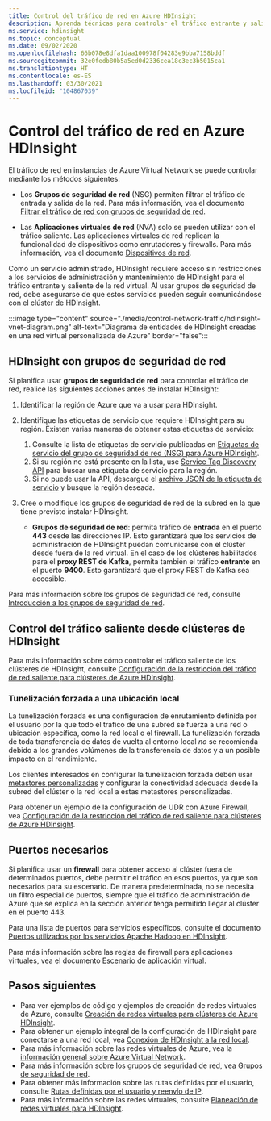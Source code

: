 ```yaml
---
title: Control del tráfico de red en Azure HDInsight
description: Aprenda técnicas para controlar el tráfico entrante y saliente en los clústeres de Azure HDInsight.
ms.service: hdinsight
ms.topic: conceptual
ms.date: 09/02/2020
ms.openlocfilehash: 66b078e8dfa1daa100978f04283e9bba7158bddf
ms.sourcegitcommit: 32e0fedb80b5a5ed0d2336cea18c3ec3b5015ca1
ms.translationtype: HT
ms.contentlocale: es-ES
ms.lasthandoff: 03/30/2021
ms.locfileid: "104867039"
---
```

# <a name="control-network-traffic-in-azure-hdinsight"></a>Control del tráfico de red en Azure HDInsight

El tráfico de red en instancias de Azure Virtual Network se puede controlar mediante los métodos siguientes:

* Los **Grupos de seguridad de red** (NSG) permiten filtrar el tráfico de entrada y salida de la red. Para más información, vea el documento [Filtrar el tráfico de red con grupos de seguridad de red](../virtual-network/network-security-groups-overview.md).

* Las **Aplicaciones virtuales de red** (NVA) solo se pueden utilizar con el tráfico saliente. Las aplicaciones virtuales de red replican la funcionalidad de dispositivos como enrutadores y firewalls. Para más información, vea el documento [Dispositivos de red](https://azure.microsoft.com/solutions/network-appliances).

Como un servicio administrado, HDInsight requiere acceso sin restricciones a los servicios de administración y mantenimiento de HDInsight para el tráfico entrante y saliente de la red virtual. Al usar grupos de seguridad de red, debe asegurarse de que estos servicios pueden seguir comunicándose con el clúster de HDInsight.

:::image type="content" source="./media/control-network-traffic/hdinsight-vnet-diagram.png" alt-text="Diagrama de entidades de HDInsight creadas en una red virtual personalizada de Azure" border="false":::

## <a name="hdinsight-with-network-security-groups"></a>HDInsight con grupos de seguridad de red

Si planifica usar **grupos de seguridad de red** para controlar el tráfico de red, realice las siguientes acciones antes de instalar HDInsight:

1. Identificar la región de Azure que va a usar para HDInsight.

2. Identifique las etiquetas de servicio que requiere HDInsight para su región. Existen varias maneras de obtener estas etiquetas de servicio:
    1. Consulte la lista de etiquetas de servicio publicadas en [Etiquetas de servicio del grupo de seguridad de red (NSG) para Azure HDInsight](hdinsight-service-tags.md). 
    2. Si su región no está presente en la lista, use [Service Tag Discovery API](../virtual-network/service-tags-overview.md#use-the-service-tag-discovery-api-public-preview) para buscar una etiqueta de servicio para la región.
    3. Si no puede usar la API, descargue el [archivo JSON de la etiqueta de servicio](../virtual-network/service-tags-overview.md#discover-service-tags-by-using-downloadable-json-files) y busque la región deseada.


3. Cree o modifique los grupos de seguridad de red de la subred en la que tiene previsto instalar HDInsight.

    * __Grupos de seguridad de red__: permita tráfico de __entrada__ en el puerto __443__ desde las direcciones IP. Esto garantizará que los servicios de administración de HDInsight puedan comunicarse con el clúster desde fuera de la red virtual. En el caso de los clústeres habilitados para el __proxy REST de Kafka__, permita también el tráfico __entrante__ en el puerto __9400__. Esto garantizará que el proxy REST de Kafka sea accesible.

Para más información sobre los grupos de seguridad de red, consulte [Introducción a los grupos de seguridad de red](../virtual-network/network-security-groups-overview.md).

## <a name="controlling-outbound-traffic-from-hdinsight-clusters"></a>Control del tráfico saliente desde clústeres de HDInsight

Para más información sobre cómo controlar el tráfico saliente de los clústeres de HDInsight, consulte [Configuración de la restricción del tráfico de red saliente para clústeres de Azure HDInsight](hdinsight-restrict-outbound-traffic.md).

### <a name="forced-tunneling-to-on-premises"></a>Tunelización forzada a una ubicación local

La tunelización forzada es una configuración de enrutamiento definida por el usuario por la que todo el tráfico de una subred se fuerza a una red o ubicación específica, como la red local o el firewall. La tunelización forzada de toda transferencia de datos de vuelta al entorno local _no_ se recomienda debido a los grandes volúmenes de la transferencia de datos y a un posible impacto en el rendimiento.

Los clientes interesados en configurar la tunelización forzada deben usar [metastores personalizadas](./hdinsight-use-external-metadata-stores.md) y configurar la conectividad adecuada desde la subred del clúster o la red local a estas metastores personalizadas.

Para obtener un ejemplo de la configuración de UDR con Azure Firewall, vea [Configuración de la restricción del tráfico de red saliente para clústeres de Azure HDInsight](hdinsight-restrict-outbound-traffic.md).

## <a name="required-ports"></a>Puertos necesarios

Si planifica usar un **firewall** para obtener acceso al clúster fuera de determinados puertos, debe permitir el tráfico en esos puertos, ya que son necesarios para su escenario. De manera predeterminada, no se necesita un filtro especial de puertos, siempre que el tráfico de administración de Azure que se explica en la sección anterior tenga permitido llegar al clúster en el puerto 443.

Para una lista de puertos para servicios específicos, consulte el documento [Puertos utilizados por los servicios Apache Hadoop en HDInsight](hdinsight-hadoop-port-settings-for-services.md).

Para más información sobre las reglas de firewall para aplicaciones virtuales, vea el documento [Escenario de aplicación virtual](../virtual-network/virtual-network-scenario-udr-gw-nva.md).

## <a name="next-steps"></a>Pasos siguientes

* Para ver ejemplos de código y ejemplos de creación de redes virtuales de Azure, consulte [Creación de redes virtuales para clústeres de Azure HDInsight](hdinsight-create-virtual-network.md).
* Para obtener un ejemplo integral de la configuración de HDInsight para conectarse a una red local, vea [Conexión de HDInsight a la red local](./connect-on-premises-network.md).
* Para más información sobre las redes virtuales de Azure, vea la [información general sobre Azure Virtual Network](../virtual-network/virtual-networks-overview.md).
* Para más información sobre los grupos de seguridad de red, vea [Grupos de seguridad de red](../virtual-network/network-security-groups-overview.md).
* Para obtener más información sobre las rutas definidas por el usuario, consulte [Rutas definidas por el usuario y reenvío de IP](../virtual-network/virtual-networks-udr-overview.md).
* Para más información sobre las redes virtuales, consulte [Planeación de redes virtuales para HDInsight](./hdinsight-plan-virtual-network-deployment.md).